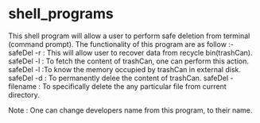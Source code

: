 # shell_programs
This shell program will allow a user to perform safe deletion from terminal (command prompt).
The functionality of this program are as follow :-
safeDel -r : This will allow user to recover data from recycle bin(trashCan).
safeDel -l : To fetch the content of trashCan, one can perform this action.
safeDel -l :To know the memory occupied by trashCan in external disk.
safeDel -d : To permanently delee the content of trashCan.
safeDel -filename : To specifically delete the any particular file from current directory.

Note : One can change developers name from this program, to their name.
